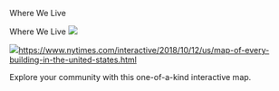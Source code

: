 Where We Live

Where We Live
![](../_resources/1655153375d2c32f310a74f1f6a48210.png)

![](../_resources/c1150ebfeac128c095f8daaa06ff4b1f.png)https://www.nytimes.com/interactive/2018/10/12/us/map-of-every-building-in-the-united-states.html

Explore your community with this one-of-a-kind interactive map.
